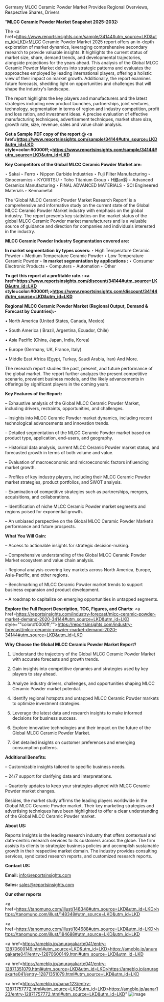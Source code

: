 Germany MLCC Ceramic Powder Market Provides Regional Overviews, Respective Shares, Drivers

"<strong>MLCC Ceramic Powder Market Snapshot 2025-2032:</strong>

The <a href=https://www.reportsinsights.com/sample/34144#utm_source=LKD&utm_id=LKD>MLCC Ceramic Powder Market</a> 2025 report offers an in-depth exploration of market dynamics, leveraging comprehensive secondary research to provide valuable insights. It highlights the current status of market size, share, demand trends, and developmental trajectories, alongside projections for the years ahead. This analysis of the Global MLCC Ceramic Powder Market delves into strategic patterns and evaluates the approaches employed by leading international players, offering a holistic view of their impact on market growth. Additionally, the report examines future forecasts, shedding light on opportunities and challenges that will shape the industry's landscape.

The report highlights the key players and manufacturers and the latest strategies including new product launches, partnerships, joint ventures, technology, segmentation in terms of region and industry competition, profit and loss ration, and investment ideas. A precise evaluation of effective manufacturing techniques, advertisement techniques, market share size, growth rate, size, revenue, sales and value chain analysis.

<strong>Get a Sample PDF copy of the report @ <a href=https://www.reportsinsights.com/sample/34144#utm_source=LKD&utm_id=LKD style=color:#0000ff;>https://www.reportsinsights.com/sample/34144#utm_source=LKD&utm_id=LKD</a></strong>

<strong>Key Competitors of the Global MLCC Ceramic Powder Market are:</strong>

‣ Sakai
‣ Ferro
‣ Nippon Carbide Industries
‣ Fuji Filter Manufacturing
‣ Sinoceramics
‣ KYORITSU
‣ Toho Titanium Group
‣ H鰃an鋝
‣ Advanced Ceramics Manufacturing
‣ FINAL ADVANCED MATERIALS
‣ SCI Engineered Materials
‣ Kennametal

The ‘Global MLCC Ceramic Powder Market Research Report’ is a comprehensive and informative study on the current state of the Global MLCC Ceramic Powder Market industry with emphasis on the global industry. The report presents key statistics on the market status of the global MLCC Ceramic Powder market manufacturers and is a valuable source of guidance and direction for companies and individuals interested in the industry.

<strong>MLCC Ceramic Powder Industry Segmentation covered are:</strong>

<strong>In market segmentation by types covers: </strong> 
‣ High Temperature Ceramic Powder
‣ Medium Temperature Ceramic Powder
‣ Low Temperature Ceramic Powder
‣ 
<strong>In market segmentation by applications :</strong> 
‣ Consumer Electronic Products
‣ Computers
‣ Automation
‣ Other

<strong>To get this report at a profitable rate.: <a href=https://www.reportsinsights.com/discount/34144#utm_source=LKD&utm_id=LKD style=color:#0000ff;>https://www.reportsinsights.com/discount/34144#utm_source=LKD&utm_id=LKD</a></strong>

<strong>Regional MLCC Ceramic Powder Market (Regional Output, Demand &amp; Forecast by Countries):-</strong>

• North America (United States, Canada, Mexico)

• South America ( Brazil, Argentina, Ecuador, Chile)

• Asia Pacific (China, Japan, India, Korea)

• Europe (Germany, UK, France, Italy)

• Middle East Africa (Egypt, Turkey, Saudi Arabia, Iran) And More.

The research report studies the past, present, and future performance of the global market. The report further analyzes the present competitive scenario, prevalent business models, and the likely advancements in offerings by significant players in the coming years.

<strong>Key Features of the Report:</strong>

– Exhaustive analysis of the Global MLCC Ceramic Powder Market, including drivers, restraints, opportunities, and challenges.

– Insights into MLCC Ceramic Powder market dynamics, including recent technological advancements and innovation trends.

– Detailed segmentation of the MLCC Ceramic Powder market based on product type, application, end-users, and geography.

– Historical data analysis, current MLCC Ceramic Powder market status, and forecasted growth in terms of both volume and value.

– Evaluation of macroeconomic and microeconomic factors influencing market growth.

– Profiles of key industry players, including their MLCC Ceramic Powder market strategies, product portfolios, and SWOT analysis.

– Examination of competitive strategies such as partnerships, mergers, acquisitions, and collaborations.

– Identification of niche MLCC Ceramic Powder market segments and regions poised for exponential growth.

– An unbiased perspective on the Global MLCC Ceramic Powder Market’s performance and future prospects.

<strong>What You Will Gain:</strong>

– Access to actionable insights for strategic decision-making.

– Comprehensive understanding of the Global MLCC Ceramic Powder Market ecosystem and value chain analysis.

– Regional analysis covering key markets across North America, Europe, Asia-Pacific, and other regions.

– Benchmarking of MLCC Ceramic Powder market trends to support business expansion and product development.

– A roadmap to capitalize on emerging opportunities in untapped segments.

<strong>Explore the Full Report Description, TOC, Figures, and Charts:</strong>
<a href=https://reportsinsights.com/industry-forecast/mlcc-ceramic-powder-market-demand-2020-34144#utm_source=LKD&utm_id=LKD style=""color:#0000ff;"">https://reportsinsights.com/industry-forecast/mlcc-ceramic-powder-market-demand-2020-34144#utm_source=LKD&utm_id=LKD</a>

<strong>Why Choose the Global MLCC Ceramic Powder Market Report?</strong>

1. Understand the trajectory of the Global MLCC Ceramic Powder Market with accurate forecasts and growth trends.

2. Gain insights into competitive dynamics and strategies used by key players to stay ahead.

3. Analyze industry drivers, challenges, and opportunities shaping MLCC Ceramic Powder market potential.

4. Identify regional hotspots and untapped MLCC Ceramic Powder markets to optimize investment strategies.

5. Leverage the latest data and research insights to make informed decisions for business success.

6. Explore innovative technologies and their impact on the future of the Global MLCC Ceramic Powder Market.

7. Get detailed insights on customer preferences and emerging consumption patterns.

<strong>Additional Benefits:</strong>

– Customizable insights tailored to specific business needs.

– 24/7 support for clarifying data and interpretations.

– Quarterly updates to keep your strategies aligned with MLCC Ceramic Powder market changes.

Besides, the market study affirms the leading players worldwide in the Global MLCC Ceramic Powder market. Their key marketing strategies and advertising techniques have been highlighted to offer a clear understanding of the Global MLCC Ceramic Powder market.

<strong><strong>About US</strong>:</strong>

Reports Insights is the leading research industry that offers contextual and data-centric research services to its customers across the globe. The firm assists its clients to strategize business policies and accomplish sustainable growth in their respective market domain. The industry provides consulting services, syndicated research reports, and customized research reports.

<strong>Contact US:</strong>

<p class=><b>Email:</b> <a href=mailto:info@reportsinsights.com>info@reportsinsights.com</a></p>
<p class=><b>Sales:</b> <a href=mailto:sales@reportsinsights.com>sales@reportsinsights.com</a></p>

<strong>Our other reports</strong>

<a href=https://tanomuno.com/illust/148348#utm_source=LKD&utm_id=LKD>https://tanomuno.com/illust/148348#utm_source=LKD&utm_id=LKD</a>

<a href=https://tanomuno.com/illust/184688#utm_source=LKD&utm_id=LKD>https://tanomuno.com/illust/184688#utm_source=LKD&utm_id=LKD</a>

<a href=https://ameblo.jp/anuragakarte041/entry-12870600149.html#utm_source=LKD&utm_id=LKD>https://ameblo.jp/anuragakarte041/entry-12870600149.html#utm_source=LKD&utm_id=LKD</a>

<a href=https://ameblo.jp/anuragakarte041/entry-12871351079.html#utm_source=LKD&utm_id=LKD>https://ameblo.jp/anuragakarte041/entry-12871351079.html#utm_source=LKD&utm_id=LKD</a>

<a href=https://ameblo.jp/aanar123/entry-12871757772.html#utm_source=LKD&utm_id=LKD>https://ameblo.jp/aanar123/entry-12871757772.html#utm_source=LKD&utm_id=LKD</a>"
![image](https://github.com/user-attachments/assets/6249e2c2-3f5c-43c2-bcdd-4384e0d09e7e)
